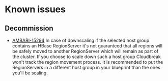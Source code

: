 # Known issues

## Decommission

* [AMBARI-15294](https://issues.apache.org/jira/browse/AMBARI-15294) In case of downscaling if the selected host group contains an HBase RegionServer it's not guaranteed that all regions will be safely moved to another RegionServer which will remain as part of the cluster. If you choose to scale down such a host group Cloudbreak won't track the region movement process. It is recommended to put the RegionServers in a different host group in your blueprint than the ones you'll be scaling.